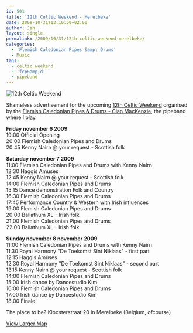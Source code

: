 ```yaml
---
id: 501
title: '12th Celtic Weekend - Merelbeke'
date: 2009-10-31T13:10:50+02:00
author: Jan
layout: single
permalink: /2009/10/31/12th-celtic-weekend-merelbeke/
categories:
  - 'Flemish Caledonian Pipes &amp; Drums'
  - Music
tags:
  - celtic weekend
  - 'fcp&amp;d'
  - pipeband
---
```

![12th Celtic Weekend](/assets/images/2009/11/fcpd_12_celtic_weekend-sm.jpg "12th Celtic Weekend")

Shameless advertisement for the upcoming [12th Celtic Weekend](http://www.glengarry.be/fcpd/events.htm) organised by the [Flemish Caledonian Pipes & Drums - Clan MacKenzie](http://www.fcpd.be/), the pipeband where I play.

**Friday november 6 2009**  
19:00 Official Opening  
20:00 Flemish Caledonian Pipes and Drums  
20:45 Kenny Nairn @ your request - Scottish folk

**Saturday november 7 2009**  
11:00 Flemish Caledonian Pipes and Drums with Kenny Nairn  
12:30 Haggis Amuses  
12:45 Kenny Nairn @ your request - Scottish folk  
14:00 Flemish Caledonian Pipes and Drums  
15:15 Dance demonstration Folk and Country  
16:30 Flemish Caledonian Pipes and Drums  
17:45 Performance Country & Western with Irish influences  
19:00 Flemish Caledonian Pipes and Drums  
20:00 Ballathum XL - Irish folk  
21:00 Flemish Caledonian Pipes and Drums  
22:00 Ballathum XL - Irish folk

**Sunday november 8 november 2009**  
11:00 Flemish Caledonian Pipes and Drums with Kenny Nairn  
11.30 Royal Harmony "De Toekomst Sint Niklaas" - first part  
12:15 Haggis Amuses  
12:30 Royal Harmony "De Toekomst Sint Niklaas" - second part  
13.15 Kenny Nairn @ your request - Scottish folk  
14:00 Flemish Caledonian Pipes and Drums  
15:00 Irish dance by Dancestudio Kim  
16:00 Flemish Caledonian Pipes and Drums  
17:00 Irish dance by Dancestudio Kim  
18:00 Finale

The place to be? Kloosterstraat 20 in Merelbeke (Belgium, ofcourse)

[View Larger Map](http://maps.google.com/maps?f=q&source=embed&hl=en&geocode=&q=+Kloosterstraat+20,+9820+Merelbeke&sll=37.0625,-95.677068&sspn=35.547176,73.564453&ie=UTF8&hq=&hnear=Kloosterstraat+20,+Merelbeke+9820+Merelbeke,+East+Flanders,+Flemish+Region,+Belgium&ll=50.990381,3.748784&spn=0.004052,0.006437&z=16&iwloc=A)